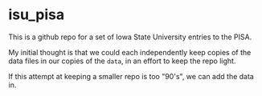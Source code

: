 # isu_pisa

This is a github repo for a set of Iowa State University entries to the PISA.

My initial thought is that we could each independently keep copies of the data files in our copies of the `data`, in an effort to keep the repo light. 

If this attempt at keeping a smaller repo is too "90's", we can add the data in.